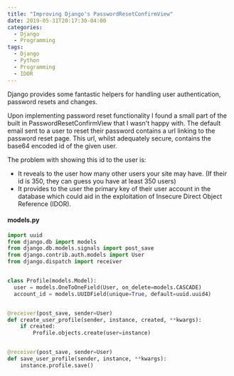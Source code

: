 ```yaml
---
title: "Improving Django's PasswordResetConfirmView"
date: 2019-05-31T20:17:30-04:00
categories:
  - Django
  - Programming
tags:
  - Django
  - Python
  - Programming
  - IDOR
---
```


Django provides some fantastic helpers for handling user authentication, password resets and changes.

Upon implementing password reset functionality I found a small part of the built in PasswordResetConfirmView that I wasn't happy with. The default email sent to a user to reset their password contains a url linking to the password reset page. This url, whilst adequately secure, contains the base64 encoded id of the given user.

The problem with showing this id to the user is:

* It reveals to the user how many other users your site may have. (If their id is 350, they can guess you have at least 350 users)
* It provides to the user the primary key of their user account in the database which could aid in the exploitation of Insecure Direct Object Reference (IDOR).


#### models.py

```python
import uuid
from django.db import models
from django.db.models.signals import post_save
from django.contrib.auth.models import User
from django.dispatch import receiver


class Profile(models.Model):
  user = models.OneToOneField(User, on_delete=models.CASCADE)
  account_id = models.UUIDField(unique=True, default=uuid.uuid4)


@receiver(post_save, sender=User)
def create_user_profile(sender, instance, created, **kwargs):
    if created:
        Profile.objects.create(user=instance)


@receiver(post_save, sender=User)
def save_user_profile(sender, instance, **kwargs):
    instance.profile.save()
```
